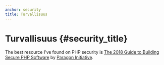 ```yaml
---
anchor: security
title: Turvallisuus
---
```


# Turvallisuus {#security_title}

The best resource I've found on PHP security is [The 2018 Guide to Building Secure PHP Software](https://paragonie.com/blog/2017/12/2018-guide-building-secure-php-software) by
[Paragon Initiative](https://paragonie.com/).
